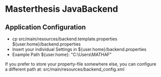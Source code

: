 Masterthesis JavaBackend
========================

Application Configuration
-------------------------
* cp src/main/resources/backend.template.properties ${user.home}/backend.properties
* Insert your individual Settings in ${user.home}/backend.properties
* Example Path ${user.home}: "C:\Users\MATHAF"

If you prefer to store your property-file somewhere else, you can configure a 
different path at: src/main/resources/backend_config.xml

